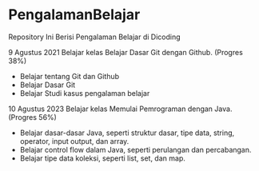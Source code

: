 # PengalamanBelajar
Repository Ini Berisi Pengalaman Belajar di Dicoding

9 Agustus 2021
Belajar kelas Belajar Dasar Git dengan Github. (Progres 38%)
* Belajar tentang Git dan Github
* Belajar Dasar Git
* Belajar Studi kasus pengalaman belajar

10 Agustus 2023
Belajar kelas Memulai Pemrograman dengan Java. (Progres 56%)
* Belajar dasar-dasar Java, seperti struktur dasar, tipe data, string, operator, input output, dan array.
* Belajar control flow dalam Java, seperti perulangan dan percabangan.
* Belajar tipe data koleksi, seperti list, set, dan map.

